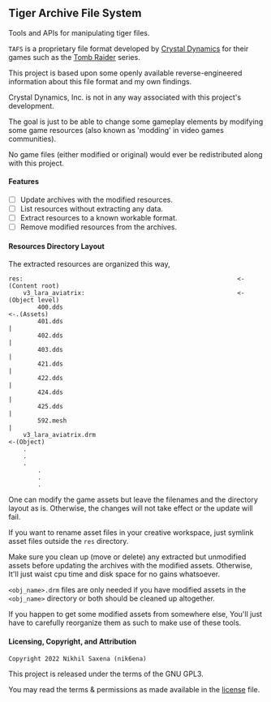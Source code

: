 ## Tiger Archive File System

Tools and APIs for manipulating tiger files.

`TAFS` is a proprietary file format developed by [Crystal Dynamics][1] for
their games such as the [Tomb Raider][2] series.

This project is based upon some openly available reverse-engineered information
about this file format and my own findings.

Crystal Dynamics, Inc. is not in any way associated with this project's
development.

The goal is just to be able to change some gameplay elements by modifying some
game resources (also known as 'modding' in video games communities).

No game files (either modified or original) would ever be redistributed along
with this project.

#### Features

- [ ] Update archives with the modified resources.
- [ ] List resources without extracting any data.
- [ ] Extract resources to a known workable format.
- [ ] Remove modified resources from the archives.

#### Resources Directory Layout

The extracted resources are organized this way,

```
res:                                                           <-(Content root)
    v3_lara_aviatrix:                                          <-(Object level)
        400.dds                                                     <-.(Assets)
        401.dds                                                       |
        402.dds                                                       |
        403.dds                                                       |
        421.dds                                                       |
        422.dds                                                       |
        424.dds                                                       |
        425.dds                                                       |
        592.mesh                                                      |
    v3_lara_aviatrix.drm                                             <-(Object)
    .
    .
    .
        .
        .
        .
```

One can modify the game assets but leave the filenames and the directory layout
as is. Otherwise, the changes will not take effect or the update will fail.

If you want to rename asset files in your creative workspace, just symlink
asset files outside the `res` directory.

Make sure you clean up (move or delete) any extracted but unmodified assets
before updating the archives with the modified assets. Otherwise, It'll just
waist cpu time and disk space for no gains whatsoever.

`<obj_name>.drm` files are only needed if you have modified assets in the
`<obj_name>` directory or both should be cleaned up altogether.

If you happen to get some modified assets from somewhere else, You'll just have
to carefully reorganize them as such to make use of these tools.

#### Licensing, Copyright, and Attribution

`Copyright 2022 Nikhil Saxena (nik6ena)`

This project is released under the terms of the GNU GPL3.

You may read the terms & permissions as made available in the [license][gpl3]
file.

[gpl3]: licenses/gpl-3.0.md
[1]: https://en.wikipedia.org/wiki/Crystal_Dynamics
[2]: https://en.wikipedia.org/wiki/Tomb_Raider
